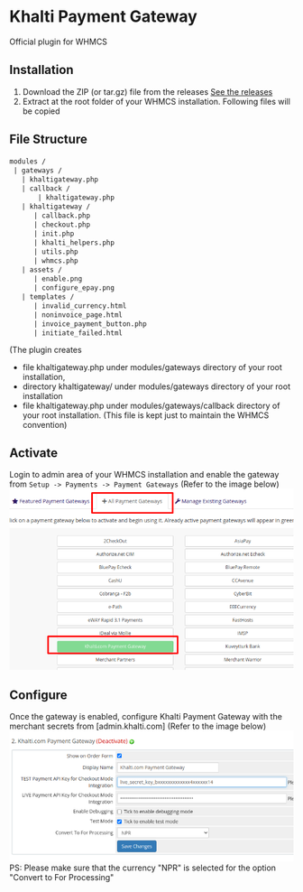 # Khalti Payment Gateway
Official plugin for WHMCS

## Installation
1. Download the ZIP (or tar.gz) file from the releases [See the releases](https://github.com/khalti/whmcs-khaltigateway-plugin/releases)
2. Extract at the root folder of your WHMCS installation. Following files will be copied

## File Structure
```
modules / 
 | gateways / 
   | khaltigateway.php
   | callback / 
       | khaltigateway.php
   | khaltigateway / 
      | callback.php
      | checkout.php
      | init.php
      | khalti_helpers.php
      | utils.php
      | whmcs.php
   | assets / 
      | enable.png
      | configure_epay.png
   | templates / 
      | invalid_currency.html
      | noninvoice_page.html
      | invoice_payment_button.php
      | initiate_failed.html
```
   (The plugin creates 
   - file khaltigateway.php under modules/gateways directory of your root installation,
   - directory khaltigateway/ under modules/gateways directory of your root installation
   - file khaltigateway.php under modules/gateways/callback directory of your root installation. (This file is kept just to maintain the WHMCS convention)
   
## Activate
Login to admin area of your WHMCS installation and enable the gateway from 
``Setup -> Payments -> Payment Gateways``
(Refer to the image below)
![Enabling Gateway](modules/gateways/khaltigateway/assets/enable.png)

## Configure
Once the gateway is enabled, configure Khalti Payment Gateway with the merchant secrets from [admin.khalti.com]
(Refer to the image below)
![Configuring Khalti Payment Gateway](modules/gateways/khaltigateway/assets/configure_epay.png)
PS: Please make sure that the currency "NPR" is selected for the option "Convert to For Processing"
